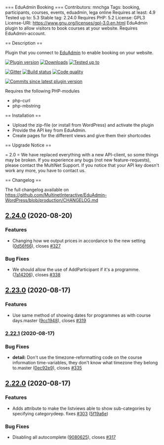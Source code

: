 === EduAdmin Booking ===
Contributors: mnchga
Tags: booking, participants, courses, events, eduadmin, lega online
Requires at least: 4.9
Tested up to: 5.3
Stable tag: 2.24.0
Requires PHP: 5.2
License: GPL3
License-URI: https://www.gnu.org/licenses/gpl-3.0.en.html
EduAdmin plugin to allow visitors to book courses at your website. Requires EduAdmin-account.

== Description ==

Plugin that you connect to [EduAdmin](https://www.eduadmin.se) to enable booking on your website.

[<img src="https://img.shields.io/wordpress/plugin/v/eduadmin-booking.svg" alt="Plugin version" />](https://wordpress.org/plugins/eduadmin-booking/)
[<img src="https://img.shields.io/wordpress/plugin/dt/eduadmin-booking.svg" alt="Downloads" />](https://wordpress.org/plugins/eduadmin-booking/)
[<img src="https://img.shields.io/wordpress/v/eduadmin-booking.svg" alt="Tested up to" />](https://wordpress.org/plugins/eduadmin-booking/)

[<img src="https://badges.gitter.im/MultinetInteractive/EduAdmin-WordPress.png" alt="Gitter" />](https://gitter.im/MultinetInteractive/EduAdmin-WordPress)
[<img src="https://travis-ci.org/MultinetInteractive/EduAdmin-WordPress.svg?branch=master" alt="Build status" />](https://travis-ci.org/MultinetInteractive/EduAdmin-WordPress)
[<img src="https://scrutinizer-ci.com/g/MultinetInteractive/EduAdmin-WordPress/badges/quality-score.png?b=master" alt="Code quality" />](https://scrutinizer-ci.com/g/MultinetInteractive/EduAdmin-WordPress/?branch=master)

[<img src="https://img.shields.io/github/commits-since/MultinetInteractive/EduAdmin-WordPress/latest.svg" alt="Commits since latest plugin version" />](https://wordpress.org/plugins/eduadmin-booking/)

Requires the following PHP-modules

- php-curl
- php-mbstring

== Installation ==

-   Upload the zip-file (or install from WordPress) and activate the plugin
-   Provide the API key from EduAdmin.
-   Create pages for the different views and give them their shortcodes

== Upgrade Notice ==

= 2.0 =
We have replaced everything with a new API-client, so some things may be broken. If you experience any bugs (not new feature-requests), please contact the MultiNet Support.
If you notice that your API key doesn't work any more, you have to contact us.

== Changelog ==

The full changelog available on https://github.com/MultinetInteractive/EduAdmin-WordPress/blob/production/CHANGELOG.md

## [2.24.0](https://github.com/MultinetInteractive/EduAdmin-WordPress/compare/v2.23.0...v2.24.0) (2020-08-20)


### Features

* Changing how we output prices in accordance to the new setting ([0d56f66](https://github.com/MultinetInteractive/EduAdmin-WordPress/commit/0d56f66408c823a392dcdc766d1b7067c62cfc6b)), closes [#327](https://github.com/MultinetInteractive/EduAdmin-WordPress/issues/327)


### Bug Fixes

* We should allow the use of AddParticipant if it's a programme. ([7a14206](https://github.com/MultinetInteractive/EduAdmin-WordPress/commit/7a1420616670c35d3e28c525f29787304e629bc6)), closes [#338](https://github.com/MultinetInteractive/EduAdmin-WordPress/issues/338)

## [2.23.0](https://github.com/MultinetInteractive/EduAdmin-WordPress/compare/v2.22.1...v2.23.0) (2020-08-17)


### Features

* Use same method of showing dates for programmes as with course days.master ([9cc1948](https://github.com/MultinetInteractive/EduAdmin-WordPress/commit/9cc19483695854fd35f72397f7ea968d9c2e7ef2)), closes [#319](https://github.com/MultinetInteractive/EduAdmin-WordPress/issues/319)

### [2.22.1](https://github.com/MultinetInteractive/EduAdmin-WordPress/compare/v2.22.0...v2.22.1) (2020-08-17)


### Bug Fixes

* **detail:** Don't use the timezone-reformatting code on the course information time-variables, they don't know what timezone they belong to.master ([0ec92e9](https://github.com/MultinetInteractive/EduAdmin-WordPress/commit/0ec92e9a128eaa73f6b65a9475145c31e7061ad0)), closes [#335](https://github.com/MultinetInteractive/EduAdmin-WordPress/issues/335)

## [2.22.0](https://github.com/MultinetInteractive/EduAdmin-WordPress/compare/v2.21.0...v2.22.0) (2020-08-17)


### Features

* Adds attribute to make the listviews able to show sub-categories by specifying categorydeep. fixes [#303](https://github.com/MultinetInteractive/EduAdmin-WordPress/issues/303) ([5f19a6e](https://github.com/MultinetInteractive/EduAdmin-WordPress/commit/5f19a6ee0f7f48cd4442760c145a24a6abbd3e62))


### Bug Fixes

* Disabling all autocomplete ([9080625](https://github.com/MultinetInteractive/EduAdmin-WordPress/commit/90806255128748c612c149043002ce51f2ed19de)), closes [#317](https://github.com/MultinetInteractive/EduAdmin-WordPress/issues/317)



